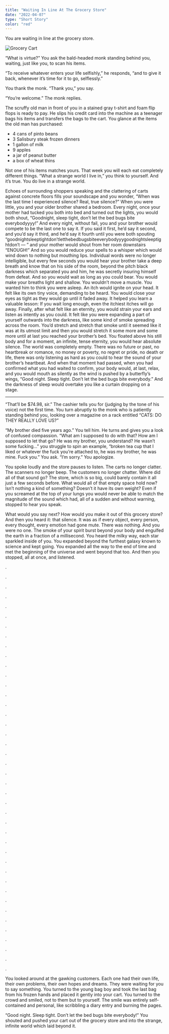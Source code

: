 ```yaml
---
title: "Waiting In Line At The Grocery Store"
date: "2022-04-07"
type: "Short Story"
color: "red"
---
```


You are waiting in line at the grocery store.

![Grocery Cart](/images/grocery.webp)

“What is virtue?” You ask the bald-headed monk standing behind you, waiting, just like you, to scan his items.

“To receive whatever enters your life selfishly,” he responds, “and to give it back, whenever it’s time for it to go, selflessly.”

You thank the monk. “Thank you,” you say.

“You’re welcome.” The monk replies.

The scruffy old man in front of you in a stained gray t-shirt and foam flip flops is ready to pay. He slips his credit card into the machine as a teenager bags his items and transfers the bags to the cart. You glance at the items the old man has purchased:

- 4 cans of pinto beans
- 3 Salisbury steak frozen dinners
- 1 gallon of milk
- 9 apples
- a jar of peanut butter
- a box of wheat thins

Not one of his items matches yours. That week you will each eat completely different things. “What a strange world I live in,” you think to yourself. And it’s true. You do live in a strange world.

Echoes of surrounding shoppers speaking and the clattering of carts against concrete floors fills your soundscape and you wonder, “When was the last time I experienced silence? Real, true silence?” When you were little, you and your older brother shared a bedroom. Every night, once your mother had tucked you both into bed and turned out the lights, you would both shout, “Goodnight, sleep tight, don’t let the bed bugs bite everybodyyyy!” And every night, without fail, you and your brother would compete to be the last one to say it. If you said it first, he’d say it second, and you’d say it third, and he’d say it fourth until you were both spouting “goodnightsleeptightdon’tletthebedbugsbiteeverybodyyygoodnightsleeptightdon’t — ” and your mother would shout from her room downstairs “ENOUGH!” And so you would reduce your spells to a whisper which would wind down to nothing but mouthing lips. Individual words were no longer intelligible, but every few seconds you would hear your brother take a deep breath and know that on his side of the room, beyond the pitch black darkness which separated you and him, he was secretly insuring himself from defeat. And so you would wait as long as you could bear. You would make your breaths light and shallow. You wouldn’t move a muscle. You wanted him to think you were asleep. An itch would ignite on your head. It felt like its own tiny voice, demanding to be heard. You would close your eyes as tight as they would go until it faded away. It helped you learn a valuable lesson: If you wait long enough, even the itchiest itches will go away. Finally, after what felt like an eternity, you would strain your ears and listen as intently as you could. It felt like you were expanding a part of yourself outwards into the darkness, like some kind of smoke spreading across the room. You’d stretch and stretch that smoke until it seemed like it was at its utmost limit and then you would stretch it some more and some more until at last you reached your brother’s bed. You floated above his still body and for a moment, an infinite, tense eternity, you would hear absolute silence. The world was completely empty. There was no future or past, no heartbreak or romance, no money or poverty, no regret or pride, no death or life, there was only listening as hard as you could to hear the sound of your brother’s heartbeat. And when that moment had passed, when you had confirmed what you had waited to confirm, your body would, at last, relax, and you would mouth as silently as the wind is pushed by a butterfly’s wings, “Good night. Sleep tight. Don’t let the bed bugs bite everybody.” And the darkness of sleep would overtake you like a curtain dropping on a stage.

---

“That’ll be $74.98, sir.” The cashier tells you for (judging by the tone of his voice) not the first time. You turn abruptly to the monk who is patiently standing behind you, looking over a magazine on a rack entitled “CATS: DO THEY REALLY LOVE US?”

“My brother died five years ago.” You tell him. He turns and gives you a look of confused compassion. “What am I supposed to do with that? How am I supposed to let that go? He was my brother, you understand? He wasn’t some fucking…” you struggle to spin an example, “broken tea cup that I liked or whatever the fuck you’re attached to, he was my brother, he was mine. Fuck you.” You ask. “I’m sorry.” You apologize.

You spoke loudly and the store pauses to listen. The carts no longer clatter. The scanners no longer beep. The customers no longer chatter. Where did all of that sound go? The store, which is so big, could barely contain it all just a few seconds before. What would all of that empty space hold now? Isn’t nothing a kind of something? Doesn’t it have its own weight? Even if you screamed at the top of your lungs you would never be able to match the magnitude of the sound which had, all of a sudden and without warning, stopped to hear you speak.

What would you say next? How would you make it out of this grocery store? And then you heard it: that silence. It was as if every object, every person, every thought, every emotion had gone mute. There was nothing. And you were no one. The smoke of your spirit burst beyond your body and engulfed the earth in a fraction of a millisecond. You heard the milky way, each star sparkled inside of you. You expanded beyond the furthest galaxy known to science and kept going. You expanded all the way to the end of time and met the beginning of the universe and went beyond that too. And then you stopped, all at once, and listened.

.

.

.

.

.

.

.

.

.

.

.

.

.

.

.

.

.

.

.

.

.

.

.

.

.

.

.

.

.

.

.

.

.

.

.

.

.

.

.

.

.

.

You looked around at the gawking customers. Each one had their own life, their own problems, their own hopes and dreams. They were waiting for you to say something. You turned to the young bag boy and took the last bag from his frozen hands and placed it gently into your cart. You turned to the crowd and smiled, not to them but to yourself. The smile was entirely self-contained and personal, like scribbling a diary entry and burning the pages.

“Good night. Sleep tight. Don’t let the bed bugs bite everybody!” You shouted and pushed your cart out of the grocery store and into the strange, infinite world which laid beyond it.